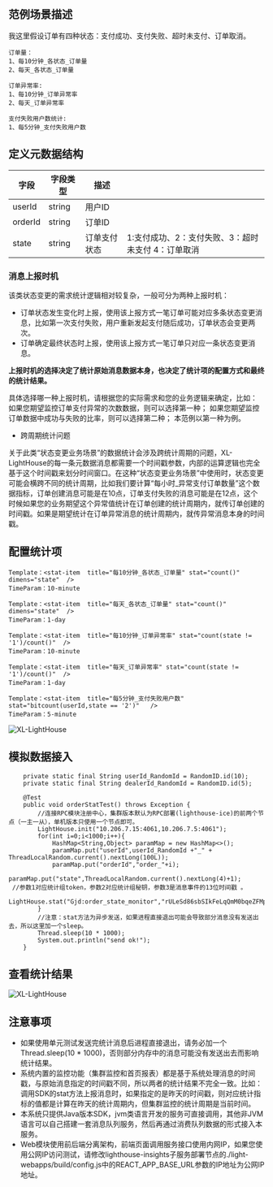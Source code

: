 ## 范例场景描述

我这里假设订单有四种状态：支付成功、支付失败、超时未支付、订单取消。

```
订单量：
1、每10分钟_各状态_订单量
2、每天_各状态_订单量

订单异常率:
1、每10分钟_订单异常率
2、每天_订单异常率

支付失败用户数统计:
1、每5分钟_支付失败用户数
```

## 定义元数据结构

| 字段 | 字段类型 | 描述 |  |
| --- | --- | --- | --- |
| userId | string | 用户ID |  |
| orderId | string | 订单ID |  |
| state | string | 订单支付状态 | 1:支付成功、2：支付失败、3：超时未支付 4：订单取消 |

### 消息上报时机

该类状态变更的需求统计逻辑相对较复杂，一般可分为两种上报时机：
-  订单状态发生变化时上报，使用该上报方式一笔订单可能对应多条状态变更消息，比如第一次支付失败，用户重新发起支付随后成功，订单状态会变更两次。
-  订单确定最终状态时上报，使用该上报方式一笔订单只对应一条状态变更消息。

**上报时机的选择决定了统计原始消息数据本身，也决定了统计项的配置方式和最终的统计结果。**

具体选择哪一种上报时机，请根据您的实际需求和您的业务逻辑来确定，比如：
如果您期望监控订单支付异常的次数数据，则可以选择第一种；
如果您期望监控订单数据中成功与失败的比率，则可以选择第二种；
本范例以第一种为例。

+ 跨周期统计问题

关于此类“状态变更业务场景”的数据统计会涉及跨统计周期的问题，XL-LightHouse的每一条元数据消息都需要一个时间戳参数，内部的运算逻辑也完全基于这个时间戳来划分时间窗口。在这种“状态变更业务场景”中使用时，状态变更可能会横跨不同的统计周期，比如我们要计算“每小时_异常支付订单数量”这个数据指标，订单创建消息可能是在10点，订单支付失败的消息可能是在12点，这个时候如果您的业务期望这个异常值统计在订单创建的统计周期内，就传订单创建的时间戳。如果是期望统计在订单异常消息的统计周期内，就传异常消息本身的时间戳。

## 配置统计项

```
Template：<stat-item  title="每10分钟_各状态_订单量" stat="count()" dimens="state"  />
TimeParam：10-minute

Template：<stat-item  title="每天_各状态_订单量" stat="count()" dimens="state"  />
TimeParam：1-day

Template：<stat-item  title="每10分钟_订单异常率" stat="count(state != '1')/count()"  />
TimeParam：10-minute

Template：<stat-item  title="每天_订单异常率" stat="count(state != '1')/count()"  />
TimeParam：1-day

Template：<stat-item  title="每5分钟_支付失败用户数" stat="bitcount(userId,state == '2')"   />
TimeParam：5-minute

```

![XL-LightHouse](https://lighthousedp-1300542249.cos.ap-nanjing.myqcloud.com/screenshot_v2/27.jpg)

##  模拟数据接入

```
    private static final String userId_RandomId = RandomID.id(10);
    private static final String dealerId_RandomId = RandomID.id(5);
        
    @Test
    public void orderStatTest() throws Exception {
        //连接RPC模块注册中心，集群版本默认为RPC部署(lighthouse-ice)的前两个节点（一主一从），单机版本只使用一个节点即可。
        LightHouse.init("10.206.7.15:4061,10.206.7.5:4061");
        for(int i=0;i<1000;i++){
            HashMap<String,Object> paramMap = new HashMap<>();
            paramMap.put("userId",userId_RandomId +"_" + ThreadLocalRandom.current().nextLong(100L));           
            paramMap.put("orderId","order_"+i);
            paramMap.put("state",ThreadLocalRandom.current().nextLong(4)+1);
 //参数1对应统计组token，参数2对应统计组秘钥，参数3是消息事件的13位时间戳 。
 LightHouse.stat("Gjd:order_state_monitor","rULeSd86sbSIkFeLqQmM0bqeZFMpWNWNbYp8BaZA",paramMap,System.currentTimeMillis());
        }
        //注意：stat方法为异步发送，如果进程直接退出可能会导致部分消息没有发送出去，所以这里加一个sleep。
        Thread.sleep(10 * 1000);
        System.out.println("send ok!");
    }
```

##  查看统计结果

![XL-LightHouse](https://lighthousedp-1300542249.cos.ap-nanjing.myqcloud.com/screenshot_v2/28.jpg)

## 注意事项

- 如果使用单元测试发送完统计消息后进程直接退出，请务必加一个Thread.sleep(10 * 1000)，否则部分内存中的消息可能没有发送出去而影响统计结果。
- 系统内置的监控功能（集群监控和首页报表）都是基于系统处理消息的时间戳，与原始消息指定的时间戳不同，所以两者的统计结果不完全一致。比如：调用SDK的stat方法上报消息时，如果指定的是昨天的时间戳，则对应统计指标的值都是计算在昨天的统计周期内，但集群监控的统计周期是当前时间。
- 本系统只提供Java版本SDK，jvm类语言开发的服务可直接调用，其他非JVM语言可以自己搭建一套消息队列服务，然后再通过消费队列数据的形式接入本服务。
- Web模块使用前后端分离架构，前端页面调用服务接口使用内网IP，如果您使用公网IP访问测试，请修改lighthouse-insights子服务部署节点的./light-webapps/build/config.js中的REACT_APP_BASE_URL参数的IP地址为公网IP地址。

